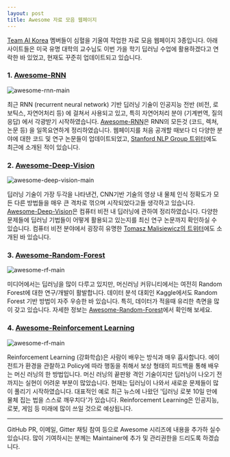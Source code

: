 ```yaml
---
layout: post
title: Awesome 자료 모음 웹페이지
---
```


[Team AI Korea](http://aikorea.org/) 멤버들이 심혈을 기울여 작업한 자료 모음 웹페이지 3종입니다. 아래 사이트들은 미국 유명 대학의 교수님도 이번 가을 학기 딥러닝 수업에 활용하겠다고 연락한 바 있었고, 현재도 꾸준히 업데이트되고 있습니다.

### 1. [Awesome-RNN](http://jiwonkim.org/awesome-rnn/)

![awesome-rnn-main](https://github.com/aikorea/aikorea.github.io/blob/draft/images/awesome_rnn_main.png?raw=true)

최근 RNN (recurrent neural network) 기반 딥러닝 기술이 인공지능 전반 (비전, 로보틱스, 자연어처리 등) 에 걸쳐서 사용되고 있고, 특히 자연어처리 분야 (기계번역, 질의응답) 에서 각광받기 시작하였습니다. [Awesome-RNN](http://jiwonkim.org/awesome-rnn/)은 RNN의 모든것 (코드, 렉쳐, 논문 등) 을 일목요연하게 정리하였습니다. 웹페이지를 처음 공개할 때보다 더 다양한 분야에 대한 코드 및 연구 논문들이 업데이트되었고, [Stanford NLP Group 트위터](https://twitter.com/stanfordnlp/status/640655898579308545)에도 최근에 소개된 적이 있습니다.

### 2. [Awesome-Deep-Vision](http://jiwonkim.org/awesome-deep-vision/)

![awesome-deep-vision-main](https://github.com/aikorea/aikorea.github.io/blob/draft/images/awesome_deep_vision_main.png?raw=true)

딥러닝 기술이 가장 두각을 나타낸건, CNN기반 기술의 영상 내 물체 인식 정확도가 모든 다른 방법들을 매우 큰 격차로 꺾으며 시작되었다고들 생각하고 있습니다. [Awesome-Deep-Vision](http://jiwonkim.org/awesome-deep-vision/)은 컴퓨터 비전 내 딥러닝에 관하여 정리하였습니다. 다양한 문제들에 딥러닝 기법들이 어떻게 활용되고 있는지를 최신 연구 논문까지 확인하실 수 있습니다. 컴퓨터 비전 분야에서 굉장히 유명한 [Tomasz Malisiewicz의 트위터](https://twitter.com/quantombone/status/615565681321447425)에도 소개된 바 있습니다.

### 3. [Awesome-Random-Forest ](http://jiwonkim.org/awesome-random-forest/)

![awesome-rf-main](https://github.com/aikorea/aikorea.github.io/blob/draft/images/awesome_rf_main.png?raw=true)

미디어에서는 딥러닝을 많이 다루고 있지만, 머신러닝 커뮤니티에서는 여전히 Random Forest에 대한 연구/개발이 활발합니다. 데이터 분석 대회인 Kaggle에서도 Random Forest 기반 방법이 자주 우승한 바 있습니다. 
특히, 데이터가 적을때 유리한 측면을 많이 갖고 있습니다. 자세한 정보는 [Awesome-Random-Forest](http://jiwonkim.org/awesome-random-forest/)에서 확인해 보세요. 

### 4. [Awesome-Reinforcement Learning](http://aikorea.org/awesome-rl/)

![awesome-rf-main](https://github.com/aikorea/aikorea.github.io/blob/draft/images/awesome_rl_main.png?raw=true)


Reinforcement Learning (강화학습)은 사람이 배우는 방식과 매우 흡사합니다. 에이전트가 환경을 관찰하고 Policy에 따라 행동을 취해서 보상 형태의 피드백을 통해 배우는 머신 러닝의 한 방법입니다. 머신 러닝의 끝판왕 격인 기술이지만 딥러닝이 나오기 전까지는 실현이 어려운 부분이 많았습니다. 현재는 딥러닝이 나와서 새로운 문제들이 많이 풀리기 시작하였습니다. 대표적인 예로 최근 뉴스에 나왔던 '딥러닝 로봇 10일 만에 물체 집는 법을 스스로 깨우치다'가 있습니다. Reinforcement Learning은 인공지능, 로봇, 게임 등 미래에 많이 쓰일 것으로 예상됩니다.

---

GitHub PR, 이메일, Gitter 채팅 참여 등으로 Awesome 시리즈에 내용을 추가하 실수 있습니다. 많이 기여하시는 분께는 Maintainer에 추가 및 관리권한을 드리도록 하겠습니다.
